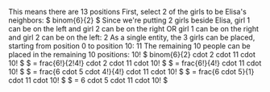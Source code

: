 This means there are 13 positions
First, select 2 of the girls to be Elisa's neighbors: $ binom{6}{2} $
Since we're putting 2 girls beside Elisa, girl 1 can be on the left and girl 2 can be on the right OR girl 1 can be on the right and girl 2 can be on the left: 2
As a single entity, the 3 girls can be placed, starting from position 0 to position 10: 11
The remaining 10 people can be placed in the remaining 10 positions: 10!
$ binom{6}{2} cdot 2 cdot 11 cdot 10! $
$ = frac{6!}{2!4!} cdot 2 cdot 11 cdot 10! $
$ = frac{6!}{4!} cdot 11 cdot 10! $
$ = frac{6 cdot 5 cdot 4!}{4!} cdot 11 cdot 10! $
$ = frac{6 cdot 5}{1} cdot 11 cdot 10! $
$ = 6 cdot 5 cdot 11 cdot 10! $

